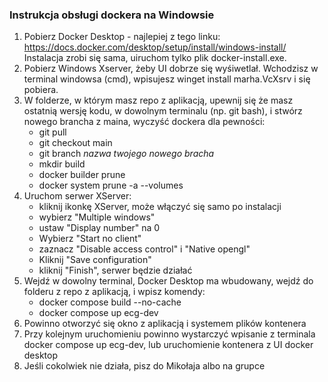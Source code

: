 ### Instrukcja obsługi dockera na Windowsie

1. Pobierz Docker Desktop - najlepiej z tego linku: https://docs.docker.com/desktop/setup/install/windows-install/ Instalacja zrobi się sama, uiruchom tylko plik docker-install.exe.
2. Pobierz Windows Xserver, żeby UI dobrze się wyśiwetlał. Wchodzisz w terminal windowsa (cmd), wpisujesz winget install marha.VcXsrv i się pobiera.
3. W folderze, w którym masz repo z aplikacją, upewnij się że masz ostatnią wersję kodu, w dowolnym terminalu (np. git bash), i stwórz nowego brancha z maina, wyczyść dockera dla pewności:
    - git pull
    - git checkout main
    - git branch *nazwa twojego nowego bracha*
    - mkdir build
    - docker builder prune
    - docker system prune -a --volumes
4. Uruchom serwer XServer:
    - kliknij ikonkę XServer, może włączyć się samo po instalacji
    - wybierz "Multiple windows"
    - ustaw "Display number" na 0
    - Wybierz "Start no client"
    - zaznacz "Disable access control" i "Native opengl"
    - Kliknij "Save configuration"
    - kliknij "Finish", serwer będzie działać
5. Wejdź w dowolny terminal, Docker Desktop ma wbudowany, wejdź do folderu z repo z aplikacją, i wpisz komendy:
    - docker compose build --no-cache
    - docker compose up ecg-dev
6. Powinno otworzyć się okno z aplikacją i systemem plików kontenera
7. Przy kolejnym uruchomieniu powinno wystarczyć wpisanie z terminala docker compose up ecg-dev, lub uruchomienie kontenera z UI docker desktop
8. Jeśli cokolwiek nie działa, pisz do Mikołaja albo na grupce

